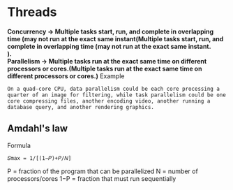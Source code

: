 # Threads
**Concurrency → Multiple tasks start, run, and complete in overlapping time (may not run at the exact same instant(Multiple tasks start, run, and complete in overlapping time (may not run at the exact same instant.  
).<br>Parallelism → Multiple tasks run at the exact same time on different processors or cores.(Multiple tasks run at the exact same time on different processors or cores.)**
Example 
```
On a quad-core CPU, data parallelism could be each core processing a quarter of an image for filtering, while task parallelism could be one core compressing files, another encoding video, another running a database query, and another rendering graphics.
```
## Amdahl's law
Formula
```
𝑆max = 1/[(1−𝑃)+𝑃/𝑁]
```
​P = fraction of the program that can be parallelized
N = number of processors/cores
1−P = fraction that must run sequentially
 
